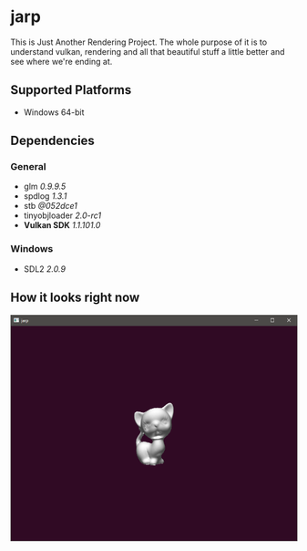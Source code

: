 # jarp

This is Just Another Rendering Project. The whole purpose of it is to understand vulkan, rendering and all that beautiful stuff a little better and see where we're ending at.

## Supported Platforms

- Windows 64-bit

## Dependencies
### General

- glm *0.9.9.5*
- spdlog *1.3.1*
- stb *@052dce1*
- tinyobjloader *2.0-rc1*
- **Vulkan SDK** *1.1.101.0*

### Windows

- SDL2 *2.0.9*

## How it looks right now

![image](Screenshots/Application.PNG)
